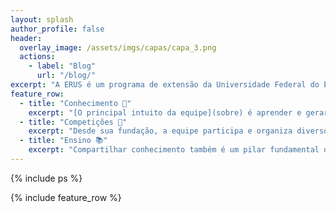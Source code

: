 ```yaml
---
layout: splash
author_profile: false
header:
  overlay_image: /assets/imgs/capas/capa_3.png
  actions:
    - label: "Blog"
      url: "/blog/"
excerpt: "A ERUS é um programa de extensão da Universidade Federal do Espírito Santo atualmente localizado na sala 33 do prédio CT-13"
feature_row:
  - title: "Conhecimento 🧠"
    excerpt: "[O principal intuito da equipe](sobre) é aprender e gerar conhecimento que envolva a prática de robótica. Os [integrantes](integrantes) do time são capazes de colocar em prática o conhecimento adquirido em sala de aula e expandir os seus conhecimentos sobre o assunto."
  - title: "Competições 🤖"
    excerpt: "Desde sua fundação, a equipe participa e organiza diversos torneios de robótica. O time já soma a [conquista](conquistas) de diversos torneios nacionais e internacionais, além da organização de oito torneios para o público geral."
  - title: "Ensino 📚"
    excerpt: "Compartilhar conhecimento também é um pilar fundamental da equipe. O time já organizou dezenas de mini-cursos e oficinas de robótica para ensinar tudo aquilo que é aprendido ao longo do tempo para colegas de curso e alunos de ensino médio."
---
```


{% include ps %}

{% include feature_row %}
